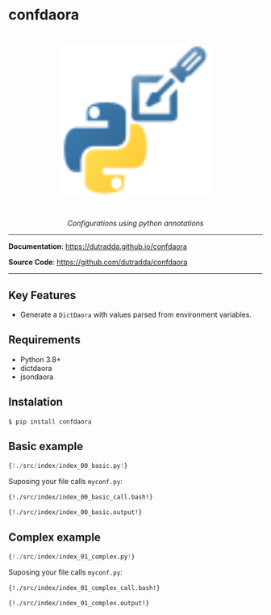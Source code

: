 # confdaora

<p align="center" style="margin: 3em">
  <a href="">
    <img src="confdaora.svg" alt="confdaora" width="300"/>
  </a>
</p>

<p align="center">
    <em>Configurations using python annotations</em>
</p>

---

**Documentation**: <a href="https://dutradda.github.io/confdaora/" target="_blank">https://dutradda.github.io/confdaora</a>

**Source Code**: <a href="https://github.com/dutradda/confdaora" target="_blank">https://github.com/dutradda/confdaora</a>

---


## Key Features

- Generate a `DictDaora` with values parsed from environment variables.


## Requirements

 - Python 3.8+
 - dictdaora
 - jsondaora


## Instalation
```
$ pip install confdaora
```


## Basic example

```python
{!./src/index/index_00_basic.py!}
```

Suposing your file calls `myconf.py`:
```
{!./src/index/index_00_basic_call.bash!}
```

```
{!./src/index/index_00_basic.output!}
```


## Complex example

```python
{!./src/index/index_01_complex.py!}
```

Suposing your file calls `myconf.py`:
```
{!./src/index/index_01_complex_call.bash!}
```

```
{!./src/index/index_01_complex.output!}
```
